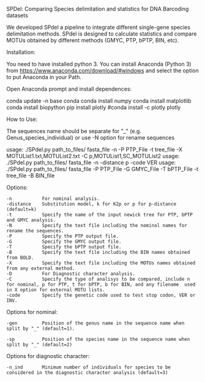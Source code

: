SPDel: Comparing Species delimitation and statistics for DNA Barcoding datasets

We developed SPdel a pipeline to integrate different single-gene species delimitation methods. SPdel is designed to calculate statistics and compare MOTUs obtained by different methods (GMYC, PTP, bPTP, BIN, etc).

Installation:

You need to have installed python 3. You can install Anaconda (Python 3) from https://www.anaconda.com/download/#windows and select the option to put Anaconda in your Path.

Open Anaconda prompt and install dependences:
 
conda update -n base conda
conda install numpy
conda install matplotlib
conda install biopython
pip install plotly #conda install -c plotly plotly

How to Use:

The sequences name should be separate for "_" (e.g. Genus_species_individual) or use -N option for rename sequences

   
usage: ./SPdel.py path_to_files/ fasta_file -n -P PTP_File -t tree_file -X MOTUList1.txt,MOTUList2.txt -C p,MOTUList1,SC_MOTUList2 
usage: ./SPdel.py path_to_files/ fasta_file -n -distance p -code VER
usage: ./SPdel.py path_to_files/ fasta_file -P PTP_File -G GMYC_File -T bPTP_File -t tree_file -B BIN_file

Options:   

    -n           For nominal analysis.
    -distance    Substitution model, k for K2p or p for p-distance (default=k)
    -t           Specify the name of the input newick tree for PTP, bPTP and GMYC analysis.
    -N           Specify the text file including the nominal names for rename the sequences.
    -P           Specify the PTP output file.
    -G           Specify the GMYC output file.
    -T           Specify the bPTP output file.     
    -B           Specify the text file including the BIN names obtained from BOLD.
    -X           Specify the text file including the MOTUs names obtained from any external method.
    -D           For Diagnostic character analysis.
    -C           Specify the type of analisys to be compared, include n for nominal, p for PTP, t for bPTP, b for BIN, and any filename  used in X option for external MOTU lists. 
    -code        Specify the genetic code used to test stop codon, VER or INV.

Options for nominal:

    -gen         Position of the genus name in the sequence name when split by "_" (default=1).

    -sp          Position of the species name in the sequence name when split by "_" (default=2)

Options for diagnostic character:

    -n_ind       Minimum number of individuals for species to be considered in the diagnostic character analysis (default=3)


